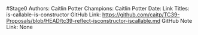 #Stage0
Authors: Caitlin Potter
Champions: Caitlin Potter
Date: 
Link Titles: is-callable-is-constructor
GitHub Link: https://github.com/caitp/TC39-Proposals/blob/HEAD/tc39-reflect-isconstructor-iscallable.md
GitHub Note Link: None
